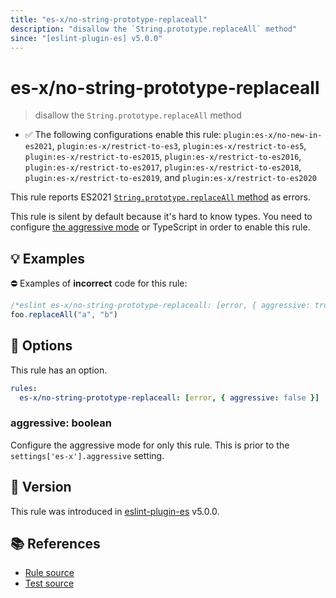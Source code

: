 ```yaml
---
title: "es-x/no-string-prototype-replaceall"
description: "disallow the `String.prototype.replaceAll` method"
since: "[eslint-plugin-es] v5.0.0"
---
```


# es-x/no-string-prototype-replaceall
> disallow the `String.prototype.replaceAll` method

- ✅ The following configurations enable this rule: `plugin:es-x/no-new-in-es2021`, `plugin:es-x/restrict-to-es3`, `plugin:es-x/restrict-to-es5`, `plugin:es-x/restrict-to-es2015`, `plugin:es-x/restrict-to-es2016`, `plugin:es-x/restrict-to-es2017`, `plugin:es-x/restrict-to-es2018`, `plugin:es-x/restrict-to-es2019`, and `plugin:es-x/restrict-to-es2020`

This rule reports ES2021 [`String.prototype.replaceAll` method](https://github.com/tc39/proposal-string-replaceall) as errors.

This rule is silent by default because it's hard to know types. You need to configure [the aggressive mode](../#the-aggressive-mode) or TypeScript in order to enable this rule.

## 💡 Examples

⛔ Examples of **incorrect** code for this rule:

<eslint-playground type="bad">

```js
/*eslint es-x/no-string-prototype-replaceall: [error, { aggressive: true }] */
foo.replaceAll("a", "b")
```

</eslint-playground>

## 🔧 Options

This rule has an option.

```yaml
rules:
  es-x/no-string-prototype-replaceall: [error, { aggressive: false }]
```

### aggressive: boolean

Configure the aggressive mode for only this rule.
This is prior to the `settings['es-x'].aggressive` setting.

## 🚀 Version

This rule was introduced in [eslint-plugin-es] v5.0.0.

[eslint-plugin-es]: https://github.com/mysticatea/eslint-plugin-es

## 📚 References

- [Rule source](https://github.com/eslint-community/eslint-plugin-es-x/blob/master/lib/rules/no-string-prototype-replaceall.js)
- [Test source](https://github.com/eslint-community/eslint-plugin-es-x/blob/master/tests/lib/rules/no-string-prototype-replaceall.js)
